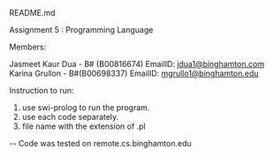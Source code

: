 README.md

Assignment 5 : Programming Language

Members:

Jasmeet Kaur Dua - B# (B00816674) EmailID: jdua1@binghamton.com 
Karina Grullon - B#(B00698337) EmailID: mgrullo1@binghamton.edu

Instruction to run:

1. use swi-prolog to run the program.
2. use each code separately.
3. file name with the extension of .pl

-- Code was tested on remote.cs.binghamton.edu

